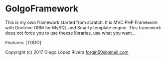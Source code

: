 # GolgoFramework
This is my own framework started from scratch. It is MVC PHP Framework with Doctrine ORM for MySQL and Smarty template engine.
This framework does not force you to use theese libraries, use what you want...

Features:
[TODO]



Copyright (c) 2017 Diego López Rivera <forgin50@gmail.com>

